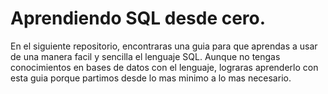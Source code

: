 # Aprendiendo SQL desde cero.

En el siguiente repositorio, encontraras una guia para que aprendas  a usar de una manera facil y sencilla el lenguaje SQL. Aunque no tengas conocimientos en bases de datos  con el lenguaje, lograras aprenderlo con esta guia porque partimos desde lo mas minimo a lo mas necesario.
